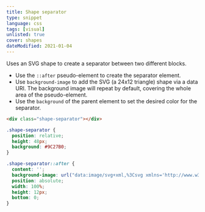 ```yaml
---
title: Shape separator
type: snippet
language: css
tags: [visual]
unlisted: true
cover: shapes
dateModified: 2021-01-04
---
```


Uses an SVG shape to create a separator between two different blocks.

- Use the `::after` pseudo-element to create the separator element.
- Use `background-image` to add the SVG (a 24x12 triangle) shape via a data URI. The background image will repeat by default, covering the whole area of the pseudo-element.
- Use the `background` of the parent element to set the desired color for the separator.

```html
<div class="shape-separator"></div>
```

```css
.shape-separator {
  position: relative;
  height: 48px;
  background: #9C27B0;
}

.shape-separator::after {
  content: '';
  background-image: url("data:image/svg+xml,%3Csvg xmlns='http://www.w3.org/2000/svg' viewBox='0 0 24 12'%3E%3Cpath d='m12 0l12 12h-24z' fill='transparent'/%3E%3C/svg%3E");
  position: absolute;
  width: 100%;
  height: 12px;
  bottom: 0;
}
```
